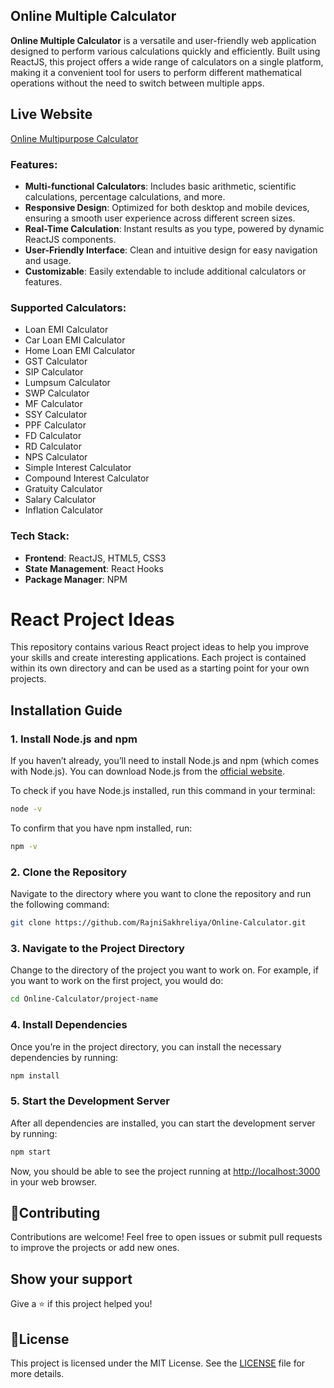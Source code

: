 ## Online Multiple Calculator

**Online Multiple Calculator** is a versatile and user-friendly web application designed to perform various calculations quickly and efficiently. Built using ReactJS, this project offers a wide range of calculators on a single platform, making it a convenient tool for users to perform different mathematical operations without the need to switch between multiple apps.

## Live Website
[Online Multipurpose Calculator](https://online-calculator-gilt.vercel.app)

### Features:

- **Multi-functional Calculators**: Includes basic arithmetic, scientific calculations, percentage calculations, and more.
- **Responsive Design**: Optimized for both desktop and mobile devices, ensuring a smooth user experience across different screen sizes.
- **Real-Time Calculation**: Instant results as you type, powered by dynamic ReactJS components.
- **User-Friendly Interface**: Clean and intuitive design for easy navigation and usage.
- **Customizable**: Easily extendable to include additional calculators or features.

### Supported Calculators:
- Loan EMI Calculator
- Car Loan EMI Calculator
- Home Loan EMI Calculator
- GST Calculator
- SIP Calculator
- Lumpsum Calculator
- SWP Calculator
- MF Calculator
- SSY Calculator
- PPF Calculator
- FD Calculator
- RD Calculator
- NPS Calculator
- Simple Interest Calculator
- Compound Interest Calculator
- Gratuity Calculator
- Salary Calculator
- Inflation Calculator
  
### Tech Stack:

- **Frontend**: ReactJS, HTML5, CSS3
- **State Management**: React Hooks
- **Package Manager**: NPM

# React Project Ideas

This repository contains various React project ideas to help you improve your skills and create interesting applications. Each project is contained within its own directory and can be used as a starting point for your own projects.

## Installation Guide

### 1. Install Node.js and npm
If you haven’t already, you’ll need to install Node.js and npm (which comes with Node.js). You can download Node.js from the [official website](https://nodejs.org/).

To check if you have Node.js installed, run this command in your terminal:

```bash
node -v
```

To confirm that you have npm installed, run:

```bash
npm -v
```
### 2. Clone the Repository
Navigate to the directory where you want to clone the repository and run the following command:

```bash
git clone https://github.com/RajniSakhreliya/Online-Calculator.git
```

### 3. Navigate to the Project Directory
Change to the directory of the project you want to work on. For example, if you want to work on the first project, you would do:

```bash
cd Online-Calculator/project-name
```

### 4. Install Dependencies
Once you’re in the project directory, you can install the necessary dependencies by running:

```bash
npm install
```

### 5. Start the Development Server
After all dependencies are installed, you can start the development server by running:

```bash
npm start
```

Now, you should be able to see the project running at [http://localhost:3000](http://localhost:3000) in your web browser.

## 🤝Contributing
Contributions are welcome! Feel free to open issues or submit pull requests to improve the projects or add new ones.

## Show your support
Give a ⭐️ if this project helped you!

## 📝License
This project is licensed under the MIT License. See the [LICENSE](LICENSE) file for more details.
